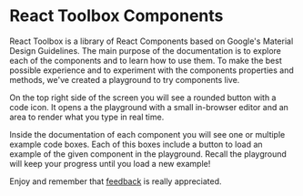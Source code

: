 # React Toolbox Components

React Toolbox is a library of React Components based on Google's Material Design Guidelines. The main purpose of the documentation is to explore each of the components and to learn how to use them. To make the best possible experience and to experiment with the components properties and methods, we've created a playground to try components live.

On the top right side of the screen you will see a rounded button with a code icon. It opens a the playground with a small in-browser editor and an area to render what you type in real time. 

Inside the documentation of each component you will see one or multiple example code boxes. Each of this boxes include a button to load an example of the given component in the playground. Recall the playground will keep your progress until you load a new example!

Enjoy and remember that [feedback](https://github.com/react-toolbox/react-toolbox/issues) is really appreciated.
